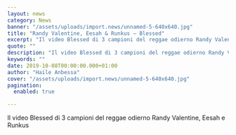 ```yaml
---
layout: news
category: News
banner: "/assets/uploads/import.news/unnamed-5-640x640.jpg"
title: "Randy Valentine, Eesah & Runkus – Blessed"
excerpt: "Il video Blessed di 3 campioni del reggae odierno Randy Valentine, Eesah e Runkus"
quote: ""
description: "Il video Blessed di 3 campioni del reggae odierno Randy Valentine, Eesah e Runkus"
keywords: ""
date: 2019-10-08T00:00:00.000+01:00
author: "Haile Anbessa"
cover: "/assets/uploads/import.news/unnamed-5-640x640.jpg"
pagination:
  enabled: true

---
```


Il video Blessed di 3 campioni del reggae odierno Randy Valentine, Eesah e Runkus